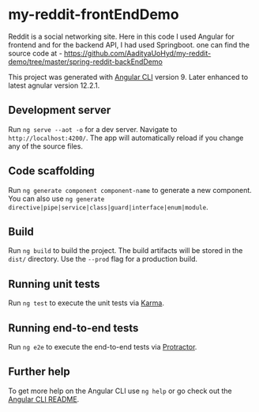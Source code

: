 # my-reddit-frontEndDemo

Reddit is a social networking site. Here in this code I used Angular for frontend and for the backend API, I had used Springboot. one can find the source code at - https://github.com/AadityaUoHyd/my-reddit-demo/tree/master/spring-reddit-backEndDemo

This project was generated with [Angular CLI](https://github.com/angular/angular-cli) version 9. Later enhanced to latest agnular version 12.2.1.

## Development server

Run `ng serve --aot -o` for a dev server. Navigate to `http://localhost:4200/`. The app will automatically reload if you change any of the source files.

## Code scaffolding

Run `ng generate component component-name` to generate a new component. You can also use `ng generate directive|pipe|service|class|guard|interface|enum|module`.

## Build

Run `ng build` to build the project. The build artifacts will be stored in the `dist/` directory. Use the `--prod` flag for a production build.

## Running unit tests

Run `ng test` to execute the unit tests via [Karma](https://karma-runner.github.io).

## Running end-to-end tests

Run `ng e2e` to execute the end-to-end tests via [Protractor](http://www.protractortest.org/).

## Further help

To get more help on the Angular CLI use `ng help` or go check out the [Angular CLI README](https://github.com/angular/angular-cli/blob/master/README.md).
